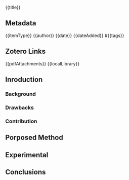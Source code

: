 {{title}}
## Metadata
{{itemType}} 
{{author}} 
{{date}} 
{{dateAdded}} 
#{{tags}} 
## Zotero Links
{{pdfAttachments}} 
{{localLibrary}} 
## Inroduction
### Background
### Drawbacks
### Contribution
## Porposed Method
## Experimental
## Conclusions